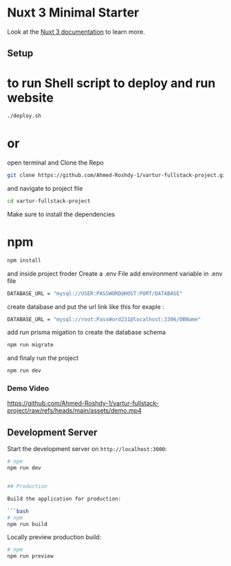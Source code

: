 # Nuxt 3 Minimal Starter

Look at the [Nuxt 3 documentation](https://nuxt.com/docs/getting-started/introduction) to learn more.

## Setup

# to run Shell script to deploy and run website

```bash
./deploy.sh
```

# or

open terminal and Clone the Repo

```bash
git clone https://github.com/Ahmed-Roshdy-1/vartur-fullstack-project.git

```

and navigate to project file

```bash
cd vartur-fullstack-project

```

Make sure to install the dependencies

# npm

```bash
npm install
```

and inside project froder Create a .env File
add environment variable in .env file

```bash
DATABASE_URL = "mysql://USER:PASSWORD@HOST:PORT/DATABASE"
```

create database and put the url link like this
for exaple :

```bash
DATABASE_URL = "mysql://root:PassWord231@localhost:3306/DBName"
```

add run prisma migation to create the database schema

```bash
npm run migrate
```

and finaly run the project

```bash
npm run dev
```

### Demo Video

https://github.com/Ahmed-Roshdy-1/vartur-fullstack-project/raw/refs/heads/main/assets/demo.mp4

## Development Server

Start the development server on `http://localhost:3000`:

````bash
# npm
npm run dev


## Production

Build the application for production:

```bash
# npm
npm run build

````

Locally preview production build:

```bash
# npm
npm run preview
```
